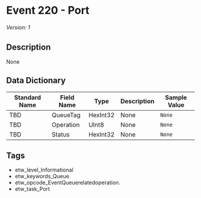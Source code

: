 # Event 220 - Port
###### Version: 1

## Description
None

## Data Dictionary
|Standard Name|Field Name|Type|Description|Sample Value|
|---|---|---|---|---|
|TBD|QueueTag|HexInt32|None|`None`|
|TBD|Operation|UInt8|None|`None`|
|TBD|Status|HexInt32|None|`None`|

## Tags
* etw_level_Informational
* etw_keywords_Queue
* etw_opcode_EventQueuerelatedoperation.
* etw_task_Port